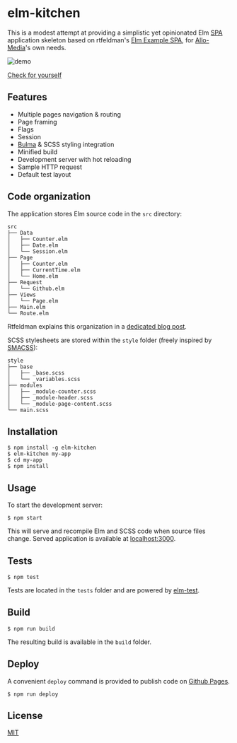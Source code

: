 # elm-kitchen

This is a modest attempt at providing a simplistic yet opinionated Elm [SPA](https://en.wikipedia.org/wiki/Single-page_application) application skeleton based on rtfeldman's [Elm Example SPA](https://github.com/rtfeldman/elm-spa-example/), for [Allo-Media](http://tech.allo-media.net/)'s own needs.

![demo](https://cdn.rawgit.com/allo-media/elm-kitchen/9eefefeffbfb29c7ceddb79d9c95d38b4d33d6a6/assets/demo.svg)

[Check for yourself](https://allo-media.github.io/elm-kitchen/)

## Features

- Multiple pages navigation & routing
- Page framing
- Flags
- Session
- [Bulma](http://bulma.io/) & SCSS styling integration
- Minified build
- Development server with hot reloading
- Sample HTTP request
- Default test layout

## Code organization

The application stores Elm source code in the `src` directory:

```
src
├── Data
│   ├── Counter.elm
│   ├── Date.elm
│   └── Session.elm
├── Page
│   ├── Counter.elm
│   ├── CurrentTime.elm
│   └── Home.elm
├── Request
│   └── Github.elm
├── Views
│   └── Page.elm
├── Main.elm
└── Route.elm
```

Rtfeldman explains this organization in a [dedicated blog post](https://dev.to/rtfeldman/tour-of-an-open-source-elm-spa).

SCSS stylesheets are stored within the `style` folder (freely inspired by [SMACSS](https://smacss.com/)):

```
style
├── base
│   ├── _base.scss
│   └── _variables.scss
├── modules
│   ├── _module-counter.scss
│   ├── _module-header.scss
│   └── _module-page-content.scss
└── main.scss
```

## Installation

```
$ npm install -g elm-kitchen
$ elm-kitchen my-app
$ cd my-app
$ npm install
```

## Usage

To start the development server:

```
$ npm start
```

This will serve and recompile Elm and SCSS code when source files change. Served application is available at [localhost:3000](http://localhost:3000/).

## Tests

```
$ npm test
```

Tests are located in the `tests` folder and are powered by [elm-test](https://github.com/elm-community/elm-test).

## Build

```
$ npm run build
```

The resulting build is available in the `build` folder.

## Deploy

A convenient `deploy` command is provided to publish code on [Github Pages](https://pages.github.com/).

```
$ npm run deploy
```

## License

[MIT](https://opensource.org/licenses/MIT)
